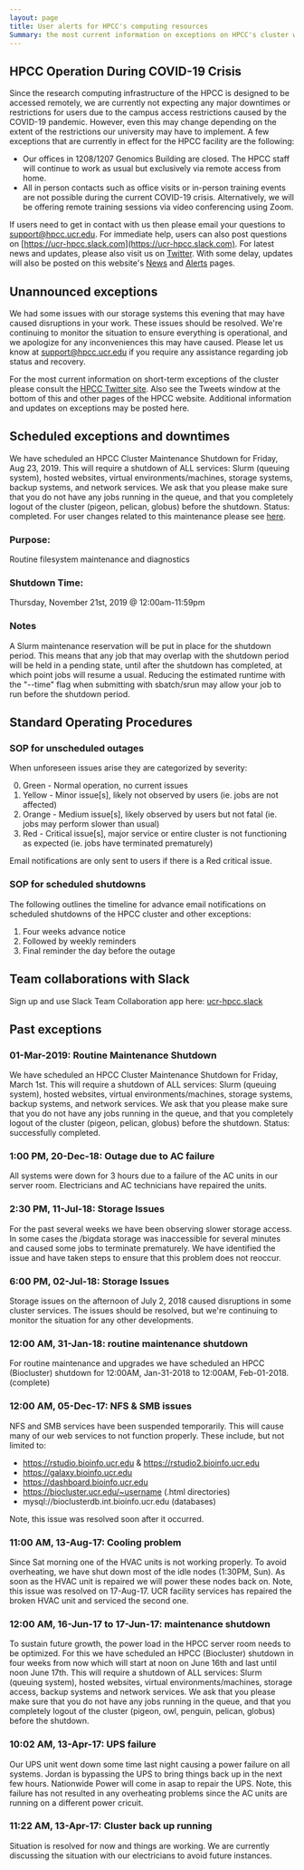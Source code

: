 ```yaml
---
layout: page
title: User alerts for HPCC's computing resources
Summary: the most current information on exceptions on HPCC's cluster will be posted here or on its Twitter site (https://twitter.com/UCR_HPCC).
---
```


## HPCC Operation During COVID-19 Crisis

Since the research computing infrastructure of the HPCC is designed to be
accessed remotely, we are currently not expecting any major downtimes or
restrictions for users due to the campus access restrictions caused by the
COVID-19 pandemic. However, even this may change depending on the extent of the
restrictions our university may have to implement. A few exceptions that are
currently in effect for the HPCC facility are the following: 

  + Our offices in 1208/1207 Genomics Building are closed. The HPCC staff will continue to work as usual but exclusively via remote access from home. 
  + All in person contacts such as office visits or in-person training events are not possible during the current COVID-19 crisis. Alternatively, we will be offering remote training sessions via video conferencing using Zoom. 

If users need to get in contact with us then please email your questions to [support@hpcc.ucr.edu](mailto:support@hpcc.ucr.edu). For immediate help, users can also post questions on [https://ucr-hpcc.slack.com](https://ucr-hpcc.slack.com). For latest news and updates, please also visit us on [Twitter](https://twitter.com/UCR_HPCC). With some delay, updates will also be posted on this website's [News](https://hpcc.ucr.edu/news.html) and [Alerts](https://hpcc.ucr.edu/alerts.html) pages.

## Unannounced exceptions

We had some issues with our storage systems this evening that may have caused disruptions in your work. These issues should be resolved. We're continuing to monitor the situation to ensure everything is operational, and we apologize for any inconveniences this may have caused. Please let us know at support@hpcc.ucr.edu if you require any assistance regarding job status and recovery.

For the most current information on short-term exceptions of the cluster please
consult the [HPCC Twitter site](https://twitter.com/UCR_HPCC). Also see the Tweets
window at the bottom of this and other pages of the HPCC website. Additional
information and updates on exceptions may be posted here. 

## Scheduled exceptions and downtimes

We have scheduled an HPCC Cluster Maintenance Shutdown for Friday, Aug 23, 2019.
This will require a shutdown of ALL services: Slurm (queuing system), hosted
websites, virtual environments/machines, storage systems, backup systems, and
network services. We ask that you please make sure that you do not have any
jobs running in the queue, and that you completely logout of the cluster
(pigeon, pelican, globus) before the shutdown. Status: completed.
For user changes related to this maintenance please see [here](https://hpcc.ucr.edu/changes).

### Purpose:

Routine filesystem maintenance and diagnostics

### Shutdown Time:

Thursday, November 21st, 2019 @ 12:00am-11:59pm

### Notes

A Slurm maintenance reservation will be put in place for the shutdown period. This means that any job that may overlap with the shutdown period will be held in a pending state, until after the shutdown has completed, at which point jobs will resume a usual. Reducing the estimated runtime with the "--time" flag when submitting with sbatch/srun may allow your job to run before the shutdown period.

## Standard Operating Procedures

### SOP for unscheduled outages

When unforeseen issues arise they are categorized by severity:

0. Green - Normal operation, no current issues
1. Yellow - Minor issue[s], likely not observed by users (ie. jobs are not affected)
2. Orange - Medium issue[s], likely observed by users but not fatal (ie. jobs may perform slower than usual)
3. Red - Critical issue[s], major service or entire cluster is not functioning as expected (ie. jobs have terminated prematurely)

Email notifications are only sent to users if there is a Red critical issue.

### SOP for scheduled shutdowns

The following outlines the timeline for advance email notifications on scheduled shutdowns of the HPCC cluster and other exceptions:

1. Four weeks advance notice
2. Followed by weekly reminders
3. Final reminder the day before the outage

## Team collaborations with Slack

Sign up and use Slack Team Collaboration app here: [ucr-hpcc.slack](https://ucr-hpcc.slack.com)

## Past exceptions 

### 01-Mar-2019: Routine Maintenance Shutdown
We have scheduled an HPCC Cluster Maintenance Shutdown for Friday, March 1st.
This will require a shutdown of ALL services: Slurm (queuing system), hosted
websites, virtual environments/machines, storage systems, backup systems, and
network services. We ask that you please make sure that you do not have any
jobs running in the queue, and that you completely logout of the cluster
(pigeon, pelican, globus) before the shutdown. Status: successfully completed.

### 1:00 PM, 20-Dec-18: Outage due to AC failure

All systems were down for 3 hours due to a failure of the AC units in our server
room. Electricians and AC technicians have repaired the units.

### 2:30 PM, 11-Jul-18: Storage Issues

For the past several weeks we have been observing slower storage access.
In some cases the /bigdata storage was inaccessible for several minutes and caused some jobs to terminate prematurely.
We have identified the issue and have taken steps to ensure that this problem does not reoccur.

### 6:00 PM, 02-Jul-18: Storage Issues

Storage issues on the afternoon of July 2, 2018 caused disruptions in some cluster services. The issues should be resolved, but we're continuing to monitor the situation for any other developments.

### 12:00 AM, 31-Jan-18: routine maintenance shutdown

For routine maintenance and upgrades we have scheduled an HPCC (Biocluster)
shutdown for 12:00AM, Jan-31-2018 to 12:00AM, Feb-01-2018. (complete) 

### 12:00 AM, 05-Dec-17: NFS & SMB issues

NFS and SMB services have been suspended temporarily.
This will cause many of our web services to not function properly.
These include, but not limited to:
  * https://rstudio.bioinfo.ucr.edu & https://rstudio2.bioinfo.ucr.edu
  * https://galaxy.bioinfo.ucr.edu
  * https://dashboard.bioinfo.ucr.edu
  * https://biocluster.ucr.edu/~username (.html directories)
  * mysql://bioclusterdb.int.bioinfo.ucr.edu (databases)

Note, this issue was resolved soon after it occurred. 

### 11:00 AM, 13-Aug-17: Cooling problem

Since Sat morning one of the HVAC units is not working properly. To avoid overheating, 
we have shut down most of the idle nodes (1:30PM, Sun). As soon as the HVAC unit 
is repaired we will power these nodes back on. Note, this issue was resolved on 17-Aug-17.
UCR facility services has repaired the broken HVAC unit and serviced the second one. 

### 12:00 AM, 16-Jun-17 to 17-Jun-17: maintenance shutdown

To sustain future growth, the power load in the HPCC server room needs to be
optimized. For this we have scheduled an HPCC (Biocluster) shutdown in four
weeks from now which will start at noon on June 16th and last until noon June 17th. This
will require a shutdown of ALL services: Slurm (queuing system), hosted
websites, virtual environments/machines, storage access, backup systems and
network services. We ask that you please make sure that you do not have any
jobs running in the queue, and that you completely logout of the cluster
(pigeon, owl, penguin, pelican, globus) before the shutdown. 

### 10:02 AM, 13-Apr-17: UPS failure

Our UPS unit went down some time last night causing a power failure on all systems. Jordan is bypassing the UPS to bring things back up in the next
few hours. Nationwide Power will come in asap to repair the UPS. Note, this failure has not resulted in any overheating problems since the AC units
are running on a different power cricuit.

### 11:22 AM, 13-Apr-17: Cluster back up running

Situation is resolved for now and things are working. We are currently discussing the situation with our electricians to avoid future instances.

